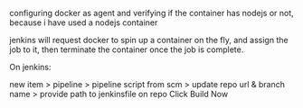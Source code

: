 configuring docker as agent and verifying if the container has nodejs or not, because i have used a nodejs container

jenkins will request docker to spin up a container on the fly, and assign the job to it, then terminate the container once the job is complete.

On jenkins: 

new item > pipeline > pipeline script from scm > update repo url & branch name > provide path to jenkinsfile on repo
Click Build Now

